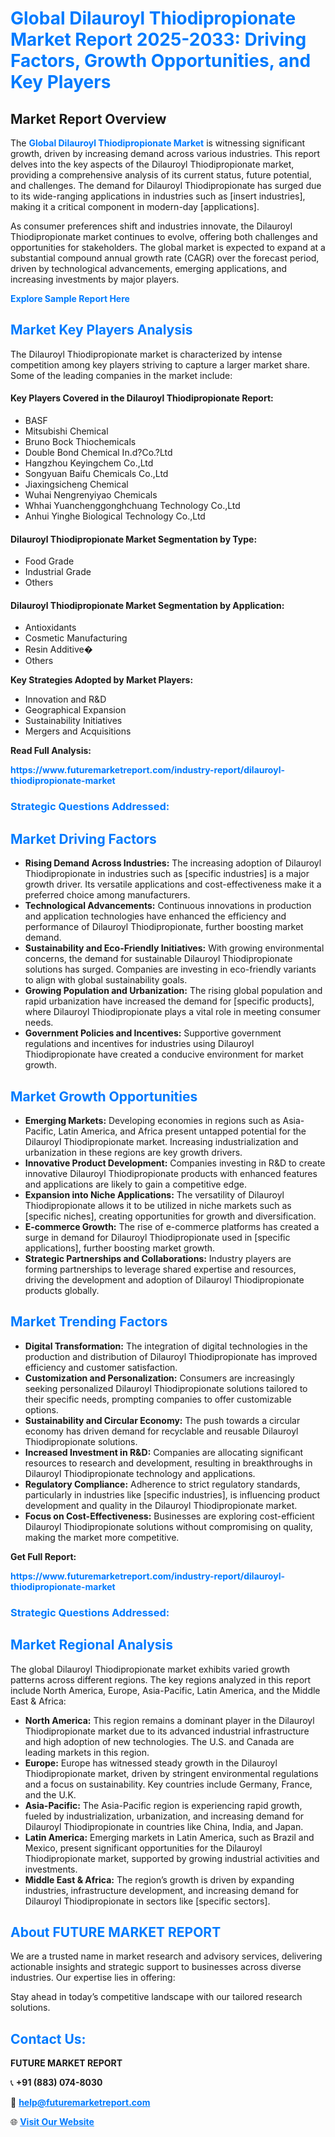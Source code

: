 <h1 style="color: #007BFF;">Global Dilauroyl Thiodipropionate Market Report 2025-2033: Driving Factors, Growth Opportunities, and Key Players</h1>

<section id="overview">
<h2>Market Report Overview</h2>
<p>The <a href="https://www.futuremarketreport.com/industry-report/dilauroyl-thiodipropionate-market" style="color: #007BFF; text-decoration: none;"><strong>Global Dilauroyl Thiodipropionate Market</strong></a> is witnessing significant growth, driven by increasing demand across various industries. This report delves into the key aspects of the Dilauroyl Thiodipropionate market, providing a comprehensive analysis of its current status, future potential, and challenges. The demand for Dilauroyl Thiodipropionate has surged due to its wide-ranging applications in industries such as [insert industries], making it a critical component in modern-day [applications].</p>
<p>As consumer preferences shift and industries innovate, the Dilauroyl Thiodipropionate market continues to evolve, offering both challenges and opportunities for stakeholders. The global market is expected to expand at a substantial compound annual growth rate (CAGR) over the forecast period, driven by technological advancements, emerging applications, and increasing investments by major players.</p>
</section>

<section id="overview">
<p><a href="https://www.futuremarketreport.com/request-sample/reportId=84903" style="color: #007BFF; text-decoration: none;"><strong>Explore Sample Report Here</strong></a></p>
</section>

<section id="key-players">
<h2 style="color: #007BFF;">Market Key Players Analysis</h2>
<p>The Dilauroyl Thiodipropionate market is characterized by intense competition among key players striving to capture a larger market share. Some of the leading companies in the market include:</p>
<h4>Key Players Covered in the Dilauroyl Thiodipropionate Report:</h4>
<ul><li>BASF</li><li>Mitsubishi Chemical</li><li>Bruno Bock Thiochemicals</li><li>Double Bond Chemical In.d?Co.?Ltd</li><li>Hangzhou Keyingchem Co.,Ltd</li><li>Songyuan Baifu Chemicals Co.,Ltd</li><li>Jiaxingsicheng Chemical</li><li>Wuhai Nengrenyiyao Chemicals</li><li>Whhai Yuanchenggonghchuang Technology Co.,Ltd</li><li>Anhui Yinghe Biological Technology Co.,Ltd</li></ul>
<h4>Dilauroyl Thiodipropionate Market Segmentation by Type:</h4>
<ul><li>Food Grade</li><li>Industrial Grade</li><li>Others</li></ul>

<h4>Dilauroyl Thiodipropionate Market Segmentation by Application:</h4>
<ul><li>Antioxidants</li><li>Cosmetic Manufacturing</li><li>Resin Additive�</li><li>Others</li></ul>
<p><strong>Key Strategies Adopted by Market Players:</strong></p>
<ul>
<li>Innovation and R&D</li>
<li>Geographical Expansion</li>
<li>Sustainability Initiatives</li>
<li>Mergers and Acquisitions</li>
</ul>
</section>

<section>
<p><strong>Read Full Analysis: </strong></p><a href="https://www.futuremarketreport.com/industry-report/dilauroyl-thiodipropionate-market" style="color: #007BFF; text-decoration: none;"><strong>https://www.futuremarketreport.com/industry-report/dilauroyl-thiodipropionate-market</strong></a>
<h3 style="color: #007BFF;">Strategic Questions Addressed:</h3>
</section>

<section id="driving-factors">
<h2 style="color: #007BFF;">Market Driving Factors</h2>
<ul>
<li><strong>Rising Demand Across Industries:</strong> The increasing adoption of Dilauroyl Thiodipropionate in industries such as [specific industries] is a major growth driver. Its versatile applications and cost-effectiveness make it a preferred choice among manufacturers.</li>
<li><strong>Technological Advancements:</strong> Continuous innovations in production and application technologies have enhanced the efficiency and performance of Dilauroyl Thiodipropionate, further boosting market demand.</li>
<li><strong>Sustainability and Eco-Friendly Initiatives:</strong> With growing environmental concerns, the demand for sustainable Dilauroyl Thiodipropionate solutions has surged. Companies are investing in eco-friendly variants to align with global sustainability goals.</li>
<li><strong>Growing Population and Urbanization:</strong> The rising global population and rapid urbanization have increased the demand for [specific products], where Dilauroyl Thiodipropionate plays a vital role in meeting consumer needs.</li>
<li><strong>Government Policies and Incentives:</strong> Supportive government regulations and incentives for industries using Dilauroyl Thiodipropionate have created a conducive environment for market growth.</li>
</ul>
</section>

<section id="growth-opportunities">
<h2 style="color: #007BFF;">Market Growth Opportunities</h2>
<ul>
<li><strong>Emerging Markets:</strong> Developing economies in regions such as Asia-Pacific, Latin America, and Africa present untapped potential for the Dilauroyl Thiodipropionate market. Increasing industrialization and urbanization in these regions are key growth drivers.</li>
<li><strong>Innovative Product Development:</strong> Companies investing in R&D to create innovative Dilauroyl Thiodipropionate products with enhanced features and applications are likely to gain a competitive edge.</li>
<li><strong>Expansion into Niche Applications:</strong> The versatility of Dilauroyl Thiodipropionate allows it to be utilized in niche markets such as [specific niches], creating opportunities for growth and diversification.</li>
<li><strong>E-commerce Growth:</strong> The rise of e-commerce platforms has created a surge in demand for Dilauroyl Thiodipropionate used in [specific applications], further boosting market growth.</li>
<li><strong>Strategic Partnerships and Collaborations:</strong> Industry players are forming partnerships to leverage shared expertise and resources, driving the development and adoption of Dilauroyl Thiodipropionate products globally.</li>
</ul>
</section>

<section id="trending-factors">
<h2 style="color: #007BFF;">Market Trending Factors</h2>
<ul>
<li><strong>Digital Transformation:</strong> The integration of digital technologies in the production and distribution of Dilauroyl Thiodipropionate has improved efficiency and customer satisfaction.</li>
<li><strong>Customization and Personalization:</strong> Consumers are increasingly seeking personalized Dilauroyl Thiodipropionate solutions tailored to their specific needs, prompting companies to offer customizable options.</li>
<li><strong>Sustainability and Circular Economy:</strong> The push towards a circular economy has driven demand for recyclable and reusable Dilauroyl Thiodipropionate solutions.</li>
<li><strong>Increased Investment in R&D:</strong> Companies are allocating significant resources to research and development, resulting in breakthroughs in Dilauroyl Thiodipropionate technology and applications.</li>
<li><strong>Regulatory Compliance:</strong> Adherence to strict regulatory standards, particularly in industries like [specific industries], is influencing product development and quality in the Dilauroyl Thiodipropionate market.</li>
<li><strong>Focus on Cost-Effectiveness:</strong> Businesses are exploring cost-efficient Dilauroyl Thiodipropionate solutions without compromising on quality, making the market more competitive.</li>
</ul>
</section>

<section>
<p><strong>Get Full Report: </strong></p><a href="https://www.futuremarketreport.com/industry-report/dilauroyl-thiodipropionate-market" style="color: #007BFF; text-decoration: none;"><strong>https://www.futuremarketreport.com/industry-report/dilauroyl-thiodipropionate-market</strong></a>
<h3 style="color: #007BFF;">Strategic Questions Addressed:</h3>
</section>


<section id="regional-analysis">
<h2 style="color: #007BFF;">Market Regional Analysis</h2>
<p>The global Dilauroyl Thiodipropionate market exhibits varied growth patterns across different regions. The key regions analyzed in this report include North America, Europe, Asia-Pacific, Latin America, and the Middle East & Africa:</p>
<ul>
<li><strong>North America:</strong> This region remains a dominant player in the Dilauroyl Thiodipropionate market due to its advanced industrial infrastructure and high adoption of new technologies. The U.S. and Canada are leading markets in this region.</li>
<li><strong>Europe:</strong> Europe has witnessed steady growth in the Dilauroyl Thiodipropionate market, driven by stringent environmental regulations and a focus on sustainability. Key countries include Germany, France, and the U.K.</li>
<li><strong>Asia-Pacific:</strong> The Asia-Pacific region is experiencing rapid growth, fueled by industrialization, urbanization, and increasing demand for Dilauroyl Thiodipropionate in countries like China, India, and Japan.</li>
<li><strong>Latin America:</strong> Emerging markets in Latin America, such as Brazil and Mexico, present significant opportunities for the Dilauroyl Thiodipropionate market, supported by growing industrial activities and investments.</li>
<li><strong>Middle East & Africa:</strong> The region’s growth is driven by expanding industries, infrastructure development, and increasing demand for Dilauroyl Thiodipropionate in sectors like [specific sectors].</li>
</ul>
</section>

<footer>
<h2 style="color: #007BFF;">About FUTURE MARKET REPORT</h2>
<p>We are a trusted name in market research and advisory services, delivering actionable insights and strategic support to businesses across diverse industries. Our expertise lies in offering:</p>

<p>Stay ahead in today’s competitive landscape with our tailored research solutions.</p>

<h2 style="color: #007BFF;">Contact Us:</h2>
<p><strong>FUTURE MARKET REPORT</strong></p>
<p>📞 <strong>+91 (883) 074-8030</strong></p>
<p>📧 <strong><a href="mailto:help@futuremarketreport.com" style="color: #007BFF;">help@futuremarketreport.com</a></strong></p>
<p>🌐 <strong><a href="https://www.futuremarketreport.com/" style="color: #007BFF;">Visit Our Website</a></strong></p>
</footer>